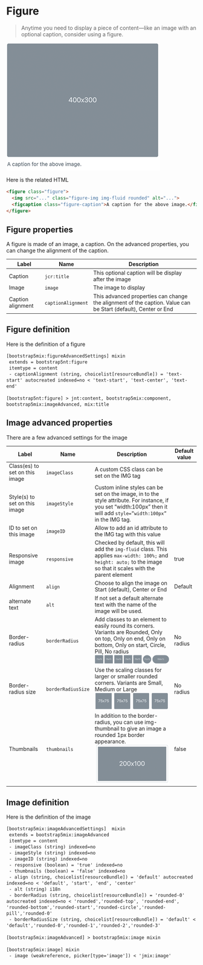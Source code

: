 # Figure

> Anytime you need to display a piece of content—like an image with an optional caption, consider using a figure.

![alt_text](../images/figure.png "Figure" )

Here is the related HTML

````html
<figure class="figure">
  <img src="..." class="figure-img img-fluid rounded" alt="...">
  <figcaption class="figure-caption">A caption for the above image.</figcaption>
</figure>
````
## Figure properties

A figure is made of an image, a caption.
On the advanced properties, you can change the alignment of the caption.

| Label | Name | Description |
| --- | --- | --- |
| Caption |`jcr:title`|  This optional caption will be display after the image|
| Image |`image`| The image to display|
| Caption alignment |`captionAlignment`| This advanced properties can change the alignment of the caption. Value can be Start (default), Center or End|

## Figure definition

Here is the definition of a figure

```cnd
[bootstrap5mix:figureAdvancedSettings] mixin
 extends = bootstrap5nt:figure
 itemtype = content
 - captionAlignment (string, choicelist[resourceBundle]) = 'text-start' autocreated indexed=no < 'text-start', 'text-center', 'text-end'

[bootstrap5nt:figure] > jnt:content, bootstrap5mix:component, bootstrap5mix:imageAdvanced, mix:title
```

## Image advanced properties
There are a few advanced settings for the image

| Label | Name | Description | Default value |
| --- | --- | --- | --- |
| Class(es) to set on this image | `imageClass`|  A custom CSS class can be set on the IMG tag| | 
| Style(s) to set on this image | `imageStyle`|  Custom inline styles can be set on the image, in to the style attribute. For instance, if you set “width:100px” then it will add `style=”width:100px”` in the IMG tag. | | 
| ID to set on this image | `imageID`|  Allow to add an id attribute to the IMG tag with this value | | 
| Responsive image | `responsive`|  Checked by default, this will add the `img-fluid` class. This applies `max-width: 100%;` and `height: auto;` to the image so that it scales with the parent element | true |
| Alignment | `align`|  Choose to align the image on Start (default), Center or End | Default | 
| alternate text | `alt`|  If not set a default alternate text with the name of the image will be used.| | 
| Border-radius | `borderRadius`|  Add classes to an element to easily round its corners. Variants are Rounded, Only on top, Only on end, Only on bottom, Only on start, Circle, Pill, No radius <br /> ![alt_text](images/border-radius.png "Radius" ) | No radius | 
| Border-radius size | `borderRadiusSize`|  Use the scaling classes for larger or smaller rounded corners. Variants are Small, Medium or Large<br /> ![alt_text](images/border-radius-size.png "Size" ) | No radius | 
| Thumbnails | `thumbnails`|  In addition to the border-radius, you can use img-thumbnail to give an image a rounded 1px border appearance. <br /> ![alt_text](images/image-thumbnail.png "Thumbnails" ) | false | 

## Image definition

Here is the definition of the image

```cnd
[bootstrap5mix:imageAdvancedSettings]  mixin
 extends = bootstrap5mix:imageAdvanced
 itemtype = content
 - imageClass (string) indexed=no
 - imageStyle (string) indexed=no
 - imageID (string) indexed=no
 - responsive (boolean) = 'true' indexed=no
 - thumbnails (boolean) = 'false' indexed=no
 - align (string, choicelist[resourceBundle]) = 'default' autocreated indexed=no < 'default', 'start', 'end', 'center'
 - alt (string) i18n
 - borderRadius (string, choicelist[resourceBundle]) = 'rounded-0' autocreated indexed=no < 'rounded','rounded-top', 'rounded-end', 'rounded-bottom','rounded-start','rounded-circle','rounded-pill','rounded-0'
 - borderRadiusSize (string, choicelist[resourceBundle]) = 'default' < 'default','rounded-0','rounded-1','rounded-2','rounded-3'

[bootstrap5mix:imageAdvanced] > bootstrap5mix:image mixin

[bootstrap5mix:image] mixin
 - image (weakreference, picker[type='image']) < 'jmix:image'
```

